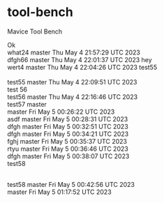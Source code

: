 # tool-bench
Mavice Tool Bench

Ok
<br> what24 master 
Thu May  4 21:57:29 UTC 2023
<br> dfgh66 master 
Thu May  4 22:01:37 UTC 2023
hey<br> wert4 master 
Thu May  4 22:04:26 UTC 2023
test55 <br>
<br> test55 master 
Thu May  4 22:09:51 UTC 2023
<br> test 56
<br> test56 master 
Thu May  4 22:16:46 UTC 2023
<br> test57 master 
<br>  master 
Fri May  5 00:26:22 UTC 2023
<br> asdf master 
Fri May  5 00:28:31 UTC 2023
<br> dfgh master 
Fri May  5 00:32:51 UTC 2023
<br> dfgh master 
Fri May  5 00:34:21 UTC 2023
<br> fghj master 
Fri May  5 00:35:37 UTC 2023
<br> rtyu master 
Fri May  5 00:36:46 UTC 2023
<br> dfgh master 
Fri May  5 00:38:07 UTC 2023
<br> test58

<br> test58 master 
Fri May  5 00:42:56 UTC 2023
<br>  master 
Fri May  5 01:17:52 UTC 2023
